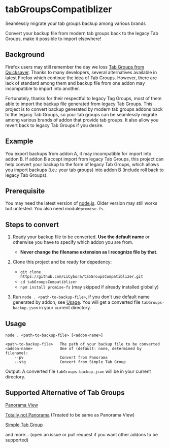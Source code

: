 # tabGroupsCompatiblizer

Seamlessly migrate your tab groups backup among various brands 

Convert your backup file from modern tab groups back to the legacy Tab Groups, 
make it possible to import elsewhere!

## Background

Firefox users may still remember the day we loss 
[Tab Groups from Quicksaver](https://github.com/Quicksaver/Tab-Groups). 
Thanks to many developers, several alternatives available in latest Firefox 
which continue the idea of Tab Groups. However, there are lack of standard 
among them and backup file from one addon may incompatible to import into another.

Fortunately, thanks for their respectful to legacy Tag Groups, most of them able 
to import the backup file generated from legacy Tab Groups. This project is to 
convert backup generated by modern tab groups addons back to the legacy Tab 
Groups, so your tab groups can be seamlessly migrate among various brands of 
addon that provide tab groups. It also allow you revert back to legacy Tab 
Groups if you desire.

## Example

You export backups from addon A, it may incompatible for import into addon B. 
If addon B accept import from legacy Tab Groups, this project can help convert
your backup to the form of legacy Tab Groups, which allows you import backups
(i.e.: your tab groups) into addon B (include roll back to legacy Tab Groups).


## Prerequisite

You may need the latest version of [node.js](https://nodejs.org/en/). Older 
version may still works but untested. You also need module`promise-fs`.

## Steps to convert

1. Ready your backup file to be converted. **Use the default name** or 
otherwise you have to specify which addon you are from.
	- **Never change the filename extension as I recognize file by that.**

2. Clone this project and be ready for depedency:
	- `git clone https://github.com/LiCybora/tabGroupsCompatiblizer.git`
	- `cd tabGroupsCompatiblizer`
	- `npm install promise-fs` (may skipped if already installed globally)

3. Run `node . <path-to-backup-file>`, if you don't use default name generated 
	by addon, see [Usage](https://github.com/LiCybora/tabGroupsCompatiblizer#usage). 
	You will get a converted file `tabGroups-backup.json` in your current directory.

## Usage
```
node . <path-to-backup-file> [<addon-name>] 

<path-to-backup-file>	The path of your backup file to be converted
<addon-name>			One of (default: none, determined by filename):
	--pv				Convert from Panorama
	--stg				Convert from Simple Tab Group

```

Output: A converted file `tabGroups-backup.json` will be in your current directory.

## Supported Alternative of Tab Groups

[Panorama View](https://github.com/photodiode/panorama-view/)

[Totally not Panorama](https://github.com/nyordanov/panorama) (Treated to be same as Panorama View)

[Simple Tab Group](https://github.com/Drive4ik/simple-tab-groups)

and more... (open an issue or pull request if you want other addons to be supported)
